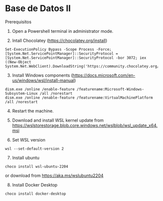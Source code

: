 # Base de Datos II

Prerequisitos

1. Open a Powershell terminal in administrator mode.

2. Intall Chocolatey (https://chocolatey.org/install)

```
Set-ExecutionPolicy Bypass -Scope Process -Force; [System.Net.ServicePointManager]::SecurityProtocol = [System.Net.ServicePointManager]::SecurityProtocol -bor 3072; iex ((New-Object System.Net.WebClient).DownloadString('https://community.chocolatey.org/install.ps1'))
```

3. Install Windows components (https://docs.microsoft.com/en-us/windows/wsl/install-manual)
```
dism.exe /online /enable-feature /featurename:Microsoft-Windows-Subsystem-Linux /all /norestart
dism.exe /online /enable-feature /featurename:VirtualMachinePlatform /all /norestart
```

4. Restart the machine.

5. Download and install WSL kernel update from https://wslstorestorage.blob.core.windows.net/wslblob/wsl_update_x64.msi

6. Set WSL version
```
wsl --set-default-version 2
```

7. Install ubuntu
```
choco install wsl-ubuntu-2204
```
or download from https://aka.ms/wslubuntu2204

8. Install Docker Desktop
```
choco install docker-desktop
```
